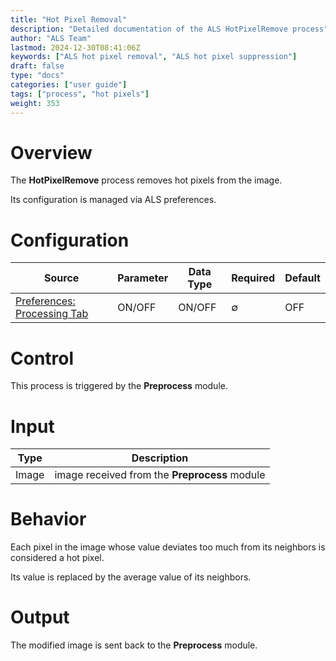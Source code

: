 ```yaml
---
title: "Hot Pixel Removal"
description: "Detailed documentation of the ALS HotPixelRemove process"
author: "ALS Team"
lastmod: 2024-12-30T08:41:06Z
keywords: ["ALS hot pixel removal", "ALS hot pixel suppression"]
draft: false
type: "docs"
categories: ["user guide"]
tags: ["process", "hot pixels"]
weight: 353
---
```


# Overview

The **HotPixelRemove** process removes hot pixels from the image.

Its configuration is managed via ALS preferences.

# Configuration

| Source                             | Parameter | Data Type | Required | Default   |
|------------------------------------|-----------|-----------|---------|-----------|
| [Preferences: Processing Tab](../../../user-guide/preferences/processing/#hot-remove) | ON/OFF    | ON/OFF    | ∅         | OFF       |

# Control

This process is triggered by the **Preprocess** module.

# Input

| Type  | Description                                  |
|-------|----------------------------------------------|
| Image | image received from the **Preprocess** module |

# Behavior

Each pixel in the image whose value deviates too much from its neighbors is considered a hot pixel.

Its value is replaced by the average value of its neighbors.

# Output

The modified image is sent back to the **Preprocess** module.